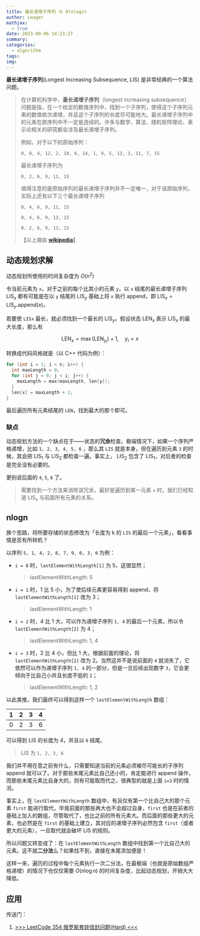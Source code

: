 ```yaml
---
title: 最长递增子序列 の O(nlogn)
author: Leager
mathjax:
  - true
date: 2023-09-06 14:23:27
summary:
categories:
  - algorithm
tags:
img:
---
```


**最长递增子序列**(Longest Increasing Subsequence, LIS) 是非常经典的一个算法问题。

<!--more-->

> 在计算机科学中，**最长递增子序列**（longest increasing subsequence）问题是指，在一个给定的数值序列中，找到一个子序列，使得这个子序列元素的数值依次递增，并且这个子序列的长度尽可能地大。最长递增子序列中的元素在原序列中不一定是连续的。许多与数学、算法、随机矩阵理论、表示论相关的研究都会涉及最长递增子序列。
>
> 例如，对于以下的原始序列：
>
> `0, 8, 4, 12, 2, 10, 6, 14, 1, 9, 5, 13, 3, 11, 7, 15`
>
> 最长递增子序列为
>
> `0, 2, 6, 9, 11, 15`
>
> 值得注意的是原始序列的最长递增子序列并不一定唯一，对于该原始序列，实际上还有以下三个最长递增子序列
>
> `0, 4, 6, 9, 11, 15`
>
> `0, 4, 6, 9, 13, 15`
>
> `0, 2, 6, 9, 13, 15`
>
> 【以上摘自 [**wikipedia**](https://zh.wikipedia.org/zh-cn/%E6%9C%80%E9%95%BF%E9%80%92%E5%A2%9E%E5%AD%90%E5%BA%8F%E5%88%97)】

## 动态规划求解

动态规划所使用的时间复杂度为 $O(n^2)$

令当前元素为 `x`，对于之前的每个比其小的元素 `y`，以 `x` 结尾的最长递增子序列 $\text{LIS}_x$ 都有可能是在以 `y` 结尾的 $\text{LIS}_y$ 基础上将 `x` 执行 append，即 $\text{LIS}_x = \text{LIS}_y.\text{append}(x)$。

若要使 `LISx` 最长，就必须找到一个最长的 $\text{LIS}_y$。假设状态 $\text{LEN}_x$ 表示 $\text{LIS}_x$ 的最大长度，那么有

$$
\text{LEN}_x = \max(\text{LEN}_{y_i}) + 1, \quad y_i < x
$$

转换成代码风格就是（以 C++ 代码为例）：

```cpp LIS_dp.cpp
for (int i = 1; i < n; i++) {
  int maxLength = 0;
  for (int j = 0; j < i; j++) {
    maxLength = max(maxLength, len[y]);
  }
  len[x] = maxLength + 1;
}
```

最后遍历所有元素结尾的 `LEN`，找到最大的那个即可。

### 缺点

动态规划方法的一个缺点在于——状态的**冗余**检查。极端情况下，如果一个序列严格递增，比如 `1, 2, 3, 4, 5, 6` ，那么其 `LIS` 就是本身，但在遍历到元素 `3` 的时候，其会把 $\text{LIS}_1$ 与 $\text{LIS}_2$ 都检查一遍。事实上， $\text{LIS}_2$ 包含了 $\text{LIS}_1$，对后者的检查是完全没有必要的。

更别说后面的 `4`, `5`, `6` 了。

> 需要找到一个方法来消除该冗余，最好是遍历到某一元素 `x` 时，我们已经知道 $\text{LIS}_x$ 与前面所有元素的关系。

## nlogn

换个思路，将所要存储的状态修改为「长度为 k 的 `LIS` 的最后一个元素」，看看事情是否有所转机？

以序列 `5, 1, 4, 2, 8, 7, 9, 0, 3, 6` 为例：

- `i = 0` 时，`lastElementWithLength[1]` 为 5，这很显然；

  > lastElementWithLength: 5

- `i = 1` 时，1 比 5 小，为了使后续元素更容易得到 append，将 `lastElementWithLength[1]` 改为 3；

  > lastElementWithLength: 1

- `i = 2` 时，4 比 1 大，可以作为递增子序列 `1, 4` 的最后一个元素，所以令 `lastElementWithLength[2]` 为 4；

  > lastElementWithLength: 1, 4

- `i = 3` 时，2 比 4 小，但比 1 大，根据前面的理论，将 `lastElementWithLength[2]` 改为 2。当然这并不是说前面的 `4` 就消失了，它依然可以作为递增子序列 `1, 4` 的一部分，但是一旦后续出现数字 `3`，它会更倾向于比自己小并且长度不低的 `2`；

  > lastElementWithLength: 1, 2


以此类推，我们最终可以得到这样一个 `lastElementWithLength` 数组：

|   1   |   2   |   3   |   4   |
| :---: | :---: | :---: | :---: |
|   0   |   2   |   3   |   6   |

可以得到 LIS 的长度为 4，并且以 `6` 结尾。

> LIS 为 `1, 2, 3, 6`

我们并不用在意之前有什么，只需要知道当前的元素必须被尽可能长的子序列 append 就可以了。对于那些末尾元素比自己还小的，肯定能进行 append 操作，而那些末尾元素比自身大的，则有可能取而代之，很典型的就是上面 `i=3` 时的情况。

事实上，在 `lastElementWithLength` 数组中，有且仅有第一个比自己大的那个元素 `first` 能进行取代，毕竟前面的那些再大也不会超过自身，`first` 也是在前者的基础上加入的数组，尽管取代了，也比之前的所有元素大。而后面的那些更大的元素，也必然是在 `first` 的基础上建立，其对应的递增子序列必然包含 `first`（或者更大的元素），一旦取代就会破坏 LIS 的规则。

所以问题又转变成了：在 `lastElementWithLength` 数组中找到第一个比自己大的元素。这不就**二分法**么？如果找不到，直接在末尾添加便是！

这样一来，遍历的过程中每个元素执行一次二分法，在最极端（也就是原始数组严格递增）的情况下也仅仅需要 $O(n\log n)$ 的时间复杂度，比起动态规划，开销大大降低。

## 应用

传送门：

1. [>>> LeetCode 354 俄罗斯套娃信封问题(Hard) <<<](https://leetcode.cn/problems/russian-doll-envelopes/)